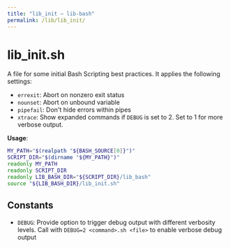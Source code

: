```yaml
---
title: "lib_init – lib-bash"
permalink: /lib/lib_init/
---
```


# lib_init.sh

A file for some initial Bash Scripting best practices. It applies the
following settings:

* `errexit`: Abort on nonzero exit status
* `nounset`: Abort on unbound variable
* `pipefail`: Don't hide errors within pipes
* `xtrace`: Show expanded commands if `DEBUG` is set to 2. Set to 1 for
more verbose output.

**Usage**:

```bash
MY_PATH="$(realpath "${BASH_SOURCE[0]}")"
SCRIPT_DIR="$(dirname "${MY_PATH}")"
readonly MY_PATH
readonly SCRIPT_DIR
readonly LIB_BASH_DIR="${SCRIPT_DIR}/lib_bash"
source "${LIB_BASH_DIR}/lib_init.sh"
```

## Constants

* `DEBUG`: Provide option to trigger debug output with different verbosity
levels.
Call with `DEBUG=2 <command>.sh <file>` to enable verbose debug output
